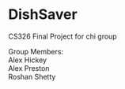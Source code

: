 # DishSaver

CS326 Final Project for chi group

Group Members: \
Alex Hickey \
Alex Preston \
Roshan Shetty